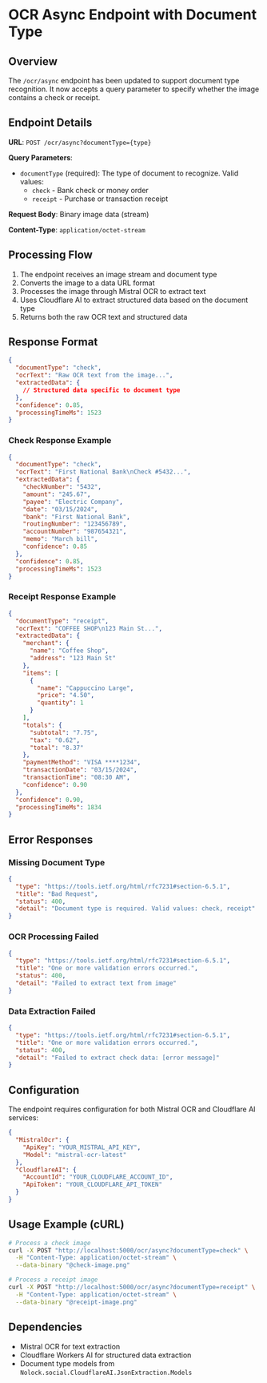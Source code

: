 # OCR Async Endpoint with Document Type

## Overview
The `/ocr/async` endpoint has been updated to support document type recognition. It now accepts a query parameter to specify whether the image contains a check or receipt.

## Endpoint Details

**URL**: `POST /ocr/async?documentType={type}`

**Query Parameters**:
- `documentType` (required): The type of document to recognize. Valid values:
  - `check` - Bank check or money order
  - `receipt` - Purchase or transaction receipt

**Request Body**: Binary image data (stream)

**Content-Type**: `application/octet-stream`

## Processing Flow

1. The endpoint receives an image stream and document type
2. Converts the image to a data URL format
3. Processes the image through Mistral OCR to extract text
4. Uses Cloudflare AI to extract structured data based on the document type
5. Returns both the raw OCR text and structured data

## Response Format

```json
{
  "documentType": "check",
  "ocrText": "Raw OCR text from the image...",
  "extractedData": {
    // Structured data specific to document type
  },
  "confidence": 0.85,
  "processingTimeMs": 1523
}
```

### Check Response Example
```json
{
  "documentType": "check",
  "ocrText": "First National Bank\nCheck #5432...",
  "extractedData": {
    "checkNumber": "5432",
    "amount": "245.67",
    "payee": "Electric Company",
    "date": "03/15/2024",
    "bank": "First National Bank",
    "routingNumber": "123456789",
    "accountNumber": "987654321",
    "memo": "March bill",
    "confidence": 0.85
  },
  "confidence": 0.85,
  "processingTimeMs": 1523
}
```

### Receipt Response Example
```json
{
  "documentType": "receipt",
  "ocrText": "COFFEE SHOP\n123 Main St...",
  "extractedData": {
    "merchant": {
      "name": "Coffee Shop",
      "address": "123 Main St"
    },
    "items": [
      {
        "name": "Cappuccino Large",
        "price": "4.50",
        "quantity": 1
      }
    ],
    "totals": {
      "subtotal": "7.75",
      "tax": "0.62",
      "total": "8.37"
    },
    "paymentMethod": "VISA ****1234",
    "transactionDate": "03/15/2024",
    "transactionTime": "08:30 AM",
    "confidence": 0.90
  },
  "confidence": 0.90,
  "processingTimeMs": 1834
}
```

## Error Responses

### Missing Document Type
```json
{
  "type": "https://tools.ietf.org/html/rfc7231#section-6.5.1",
  "title": "Bad Request",
  "status": 400,
  "detail": "Document type is required. Valid values: check, receipt"
}
```

### OCR Processing Failed
```json
{
  "type": "https://tools.ietf.org/html/rfc7231#section-6.5.1",
  "title": "One or more validation errors occurred.",
  "status": 400,
  "detail": "Failed to extract text from image"
}
```

### Data Extraction Failed
```json
{
  "type": "https://tools.ietf.org/html/rfc7231#section-6.5.1",
  "title": "One or more validation errors occurred.",
  "status": 400,
  "detail": "Failed to extract check data: [error message]"
}
```

## Configuration

The endpoint requires configuration for both Mistral OCR and Cloudflare AI services:

```json
{
  "MistralOcr": {
    "ApiKey": "YOUR_MISTRAL_API_KEY",
    "Model": "mistral-ocr-latest"
  },
  "CloudflareAI": {
    "AccountId": "YOUR_CLOUDFLARE_ACCOUNT_ID",
    "ApiToken": "YOUR_CLOUDFLARE_API_TOKEN"
  }
}
```

## Usage Example (cURL)

```bash
# Process a check image
curl -X POST "http://localhost:5000/ocr/async?documentType=check" \
  -H "Content-Type: application/octet-stream" \
  --data-binary "@check-image.png"

# Process a receipt image
curl -X POST "http://localhost:5000/ocr/async?documentType=receipt" \
  -H "Content-Type: application/octet-stream" \
  --data-binary "@receipt-image.png"
```

## Dependencies

- Mistral OCR for text extraction
- Cloudflare Workers AI for structured data extraction
- Document type models from `Nolock.social.CloudflareAI.JsonExtraction.Models`